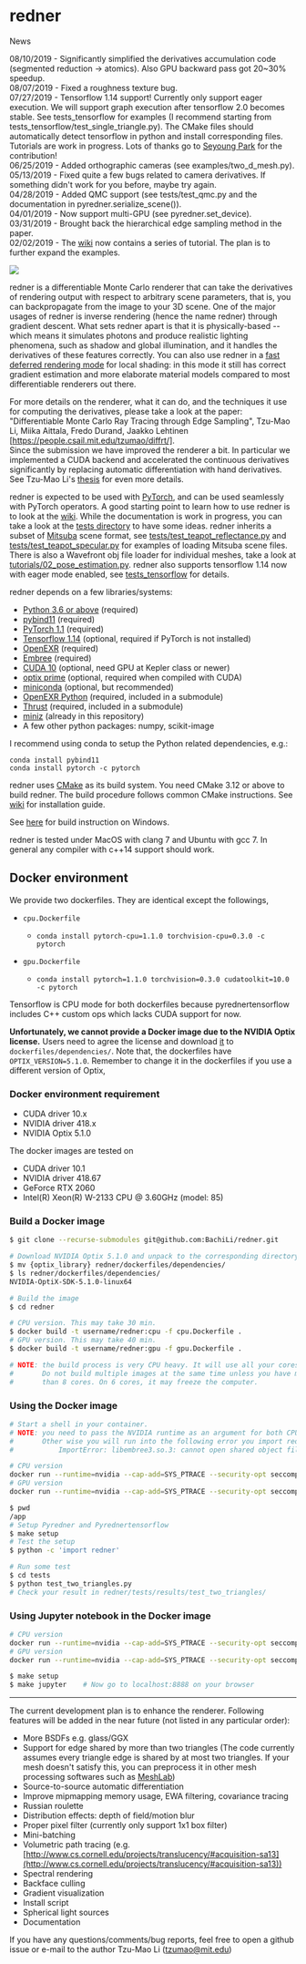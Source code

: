 # redner

News

08/10/2019 - Significantly simplified the derivatives accumulation code (segmented reduction -> atomics). Also GPU backward pass got 20~30% speedup.  
08/07/2019 - Fixed a roughness texture bug.  
07/27/2019 - Tensorflow 1.14 support! Currently only support eager execution. We will support graph execution after tensorflow 2.0 becomes stable. See tests_tensorflow for examples (I recommend starting from tests_tensorflow/test_single_triangle.py). The CMake files should automatically detect tensorflow in python and install corresponding files. Tutorials are work in progress. Lots of thanks go to [Seyoung Park](https://github.com/SuperShinyEyes) for the contribution!  
06/25/2019 - Added orthographic cameras (see examples/two_d_mesh.py).  
05/13/2019 - Fixed quite a few bugs related to camera derivatives. If something didn't work for you before, maybe try again.  
04/28/2019 - Added QMC support (see tests/test_qmc.py and the documentation in pyredner.serialize_scene()).  
04/01/2019 - Now support multi-GPU (see pyredner.set\_device).  
03/31/2019 - Brought back the hierarchical edge sampling method in the paper.  
02/02/2019 - The [wiki](https://github.com/BachiLi/redner/wiki) now contains a series of tutorial. The plan is to further expand the examples.  

![](https://people.csail.mit.edu/tzumao/diffrt/teaser.jpg)

redner is a differentiable Monte Carlo renderer that can take the derivatives of rendering output with respect to arbitrary 
scene parameters, that is, you can backpropagate from the image to your 3D scene. One of the major usages of redner is inverse rendering (hence the name redner) through gradient descent. What sets redner apart is that it is physically-based -- which means it simulates photons and produce realistic lighting phenomena, such as shadow and global illumination, and it handles the derivatives of these features correctly. You can also use redner in a [fast deferred rendering mode](https://github.com/BachiLi/redner/wiki/Tutorial-4%3A-fast-deferred-rendering) for local shading: in this mode it still has correct gradient estimation and more elaborate material models compared to most differentiable renderers out there.

For more details on the renderer, what it can do, and the techniques it use for computing the derivatives, please
take a look at the paper:
"Differentiable Monte Carlo Ray Tracing through Edge Sampling", Tzu-Mao Li, Miika Aittala, Fredo Durand, Jaakko Lehtinen
[https://people.csail.mit.edu/tzumao/diffrt/].  
Since the submission we have improved the renderer a bit. In particular we implemented a CUDA backend and accelerated
the continuous derivatives significantly by replacing automatic differentiation with hand derivatives. See Tzu-Mao Li's [thesis](https://people.csail.mit.edu/tzumao/phdthesis/phdthesis.pdf) for even more details.

redner is expected to be used with [PyTorch](https://pytorch.org/), and can be used seamlessly with PyTorch operators. A good starting point to learn how to use redner is to look at the [wiki](https://github.com/BachiLi/redner/wiki).
While the documentation is work in progress, you can take a look at the [tests directory](tests) to have some ideas.
redner inherits a subset of [Mitsuba](http://www.mitsuba-renderer.org) scene format,
see [tests/test_teapot_reflectance.py](https://github.com/BachiLi/redner/blob/master/tests/test_teapot_reflectance.py) and [tests/test_teapot_specular.py](https://github.com/BachiLi/redner/blob/master/tests/test_teapot_specular.py) for examples of loading Mitsuba scene files. There is also a Wavefront obj file loader for individual meshes, take a look at [tutorials/02_pose_estimation.py](https://github.com/BachiLi/redner/blob/master/tutorials/02_pose_estimation.py). redner also supports tensorflow 1.14 now with eager mode enabled, see [tests_tensorflow](tests_tensorflow) for details.

redner depends on a few libraries/systems:
- [Python 3.6 or above](https://www.python.org) (required)
- [pybind11](https://github.com/pybind/pybind11) (required)
- [PyTorch 1.1](https://pytorch.org) (required)
- [Tensorflow 1.14](https://www.tensorflow.org/) (optional, required if PyTorch is not installed)
- [OpenEXR](https://github.com/openexr/openexr) (required)
- [Embree](https://embree.github.io) (required)
- [CUDA 10](https://developer.nvidia.com/cuda-downloads) (optional, need GPU at Kepler class or newer)
- [optix prime](https://developer.nvidia.com/optix) (optional, required when compiled with CUDA)
- [miniconda](https://conda.io/miniconda.html) (optional, but recommended)
- [OpenEXR Python](https://github.com/jamesbowman/openexrpython) (required, included in a submodule)
- [Thrust](https://thrust.github.io) (required, included in a submodule)
- [miniz](https://github.com/richgel999/miniz) (already in this repository)
- A few other python packages: numpy, scikit-image

I recommend using conda to setup the Python related dependencies, e.g.:
```
conda install pybind11
conda install pytorch -c pytorch
```

redner uses [CMake](https://cmake.org) as its build system. You need CMake 3.12 or above to build redner.
The build procedure follows common CMake instructions. See [wiki](https://github.com/BachiLi/redner/wiki/Installation) for installation guide.

See [here](https://github.com/BachiLi/redner/pull/11) for build instruction on Windows.

redner is tested under MacOS with clang 7 and Ubuntu with gcc 7. In general any compiler with c++14 support should work.

## Docker environment
We provide two dockerfiles. They are identical except the followings,

- `cpu.Dockerfile`
   - `conda install pytorch-cpu=1.1.0 torchvision-cpu=0.3.0 -c pytorch`

- `gpu.Dockerfile`
   - `conda install pytorch=1.1.0 torchvision=0.3.0 cudatoolkit=10.0 -c pytorch`

Tensorflow is CPU mode for both dockerfiles because pyrednertensorflow includes C++ custom ops which lacks CUDA support for now.

**Unfortunately, we cannot provide a Docker image due to the NVIDIA Optix license.** Users need to agree the license and download [it](https://developer.nvidia.com/optix) to `dockerfiles/dependencies/`. Note that, the dockerfiles have `OPTIX_VERSION=5.1.0`. Remember to change it in the dockerfiles if you use a different version of Optix, 

### Docker environment requirement
- CUDA driver 10.x
- NVIDIA driver 418.x
- NVIDIA Optix 5.1.0

The docker images are tested on 
- CUDA driver 10.1
- NVIDIA driver 418.67
- GeForce RTX 2060
- Intel(R) Xeon(R) W-2133 CPU @ 3.60GHz (model: 85)

### Build a Docker image
```bash
$ git clone --recurse-submodules git@github.com:BachiLi/redner.git

# Download NVIDIA Optix 5.1.0 and unpack to the corresponding directory. 
$ mv {optix_library} redner/dockerfiles/dependencies/
$ ls redner/dockerfiles/dependencies/
NVIDIA-OptiX-SDK-5.1.0-linux64

# Build the image
$ cd redner

# CPU version. This may take 30 min.
$ docker build -t username/redner:cpu -f cpu.Dockerfile .
# GPU version. This may take 40 min.
$ docker build -t username/redner:gpu -f gpu.Dockerfile .

# NOTE: the build process is very CPU heavy. It will use all your cores. 
#       Do not build multiple images at the same time unless you have more 
#       than 8 cores. On 6 cores, it may freeze the computer.
```

### Using the Docker image
```bash
# Start a shell in your container. 
# NOTE: you need to pass the NVIDIA runtime as an argument for both CPU and GPU.
#       Other wise you will run into the following error you import redner in Python:
#           ImportError: libembree3.so.3: cannot open shared object file: No such file or directory

# CPU version
docker run --runtime=nvidia --cap-add=SYS_PTRACE --security-opt seccomp=unconfined -it --rm -v /your-path-to/redner:/app -w /app  username/redner:cpu /bin/bash
# GPU version
docker run --runtime=nvidia --cap-add=SYS_PTRACE --security-opt seccomp=unconfined -it --rm -v /your-path-to/redner:/app -w /app  username/redner:gpu /bin/bash

$ pwd
/app
# Setup Pyredner and Pyrednertensorflow
$ make setup
# Test the setup
$ python -c 'import redner'

# Run some test
$ cd tests
$ python test_two_triangles.py
# Check your result in redner/tests/results/test_two_triangles/
```

### Using Jupyter notebook in the Docker image
```bash
# CPU version
docker run --runtime=nvidia --cap-add=SYS_PTRACE --security-opt seccomp=unconfined -p 8888:8888 -it --rm -v /your-path-to/redner:/app -w /app  username/redner:cpu /bin/bash
# GPU version
docker run --runtime=nvidia --cap-add=SYS_PTRACE --security-opt seccomp=unconfined -p 8888:8888 -it --rm -v /your-path-to/redner:/app -w /app  username/redner:gpu /bin/bash

$ make setup
$ make jupyter    # Now go to localhost:8888 on your browser
```
------------------------

The current development plan is to enhance the renderer. Following features will be added in the near future (not listed in any particular order):
- More BSDFs e.g. glass/GGX
- Support for edge shared by more than two triangles
  (The code currently assumes every triangle edge is shared by at most two triangles.
   If your mesh doesn't satisfy this, you can preprocess it in other mesh processing softwares such as [MeshLab](http://www.meshlab.net))
- Source-to-source automatic differentiation
- Improve mipmapping memory usage, EWA filtering, covariance tracing
- Russian roulette
- Distribution effects: depth of field/motion blur
- Proper pixel filter (currently only support 1x1 box filter)
- Mini-batching
- Volumetric path tracing (e.g. [http://www.cs.cornell.edu/projects/translucency/#acquisition-sa13](http://www.cs.cornell.edu/projects/translucency/#acquisition-sa13))
- Spectral rendering
- Backface culling
- Gradient visualization
- Install script
- Spherical light sources
- Documentation

If you have any questions/comments/bug reports, feel free to open a github issue or e-mail to the author
Tzu-Mao Li (tzumao@mit.edu)
